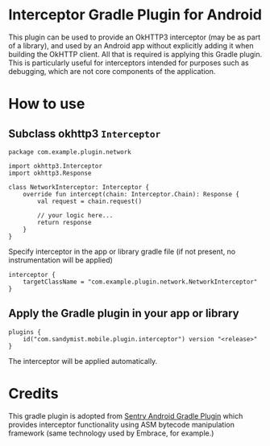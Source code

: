 # Interceptor Gradle Plugin for Android

This plugin can be used to provide an OkHTTP3 interceptor (may be as part of a library), and used by an Android app without explicitly adding it when building the OkHTTP client. All that is required is applying this Gradle plugin. This is particularly useful for interceptors intended for purposes such as debugging, which are not core components of the application.

# How to use

## Subclass okhttp3 `Interceptor`

```
package com.example.plugin.network

import okhttp3.Interceptor
import okhttp3.Response

class NetworkInterceptor: Interceptor {
    override fun intercept(chain: Interceptor.Chain): Response {
        val request = chain.request()

        // your logic here...
        return response
    }
}
```

Specify interceptor in the app or library gradle file (if not present, no instrumentation will be applied)

```
interceptor {
    targetClassName = "com.example.plugin.network.NetworkInterceptor"
}
```
## Apply the Gradle plugin in your app or library

```
plugins {
    id("com.sandymist.mobile.plugin.interceptor") version "<release>"
}
```

The interceptor will be applied automatically.

# Credits

This gradle plugin is adopted from [Sentry Android Gradle Plugin](https://github.com/getsentry/sentry-android-gradle-plugin) 
which provides interceptor functionality using ASM bytecode manipulation framework (same technology used by Embrace, for example.)
